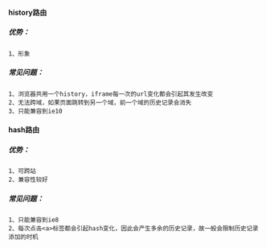 #### history路由

##### 优势：

    1、形象

##### 常见问题：

    1、浏览器共用一个history，iframe每一次的url变化都会引起其发生改变
    2、无法跨域，如果页面跳转到另一个域，前一个域的历史记录会消失
    3、只能兼容到ie10
    
#### hash路由

##### 优势：
    
    1、可跨站
    2、兼容性较好

##### 常见问题：

    1、只能兼容到ie8
    2、每次点击<a>标签都会引起hash变化，因此会产生多余的历史记录，故一般会限制历史记录添加的时机
    
    
    